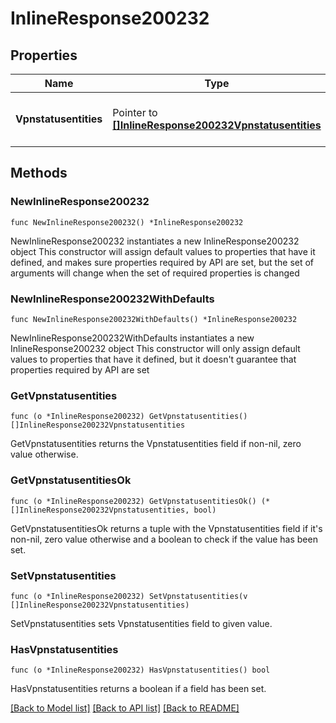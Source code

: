 # InlineResponse200232

## Properties

Name | Type | Description | Notes
------------ | ------------- | ------------- | -------------
**Vpnstatusentities** | Pointer to [**[]InlineResponse200232Vpnstatusentities**](InlineResponse200232Vpnstatusentities.md) | The list of VPN Status for networks | [optional] 

## Methods

### NewInlineResponse200232

`func NewInlineResponse200232() *InlineResponse200232`

NewInlineResponse200232 instantiates a new InlineResponse200232 object
This constructor will assign default values to properties that have it defined,
and makes sure properties required by API are set, but the set of arguments
will change when the set of required properties is changed

### NewInlineResponse200232WithDefaults

`func NewInlineResponse200232WithDefaults() *InlineResponse200232`

NewInlineResponse200232WithDefaults instantiates a new InlineResponse200232 object
This constructor will only assign default values to properties that have it defined,
but it doesn't guarantee that properties required by API are set

### GetVpnstatusentities

`func (o *InlineResponse200232) GetVpnstatusentities() []InlineResponse200232Vpnstatusentities`

GetVpnstatusentities returns the Vpnstatusentities field if non-nil, zero value otherwise.

### GetVpnstatusentitiesOk

`func (o *InlineResponse200232) GetVpnstatusentitiesOk() (*[]InlineResponse200232Vpnstatusentities, bool)`

GetVpnstatusentitiesOk returns a tuple with the Vpnstatusentities field if it's non-nil, zero value otherwise
and a boolean to check if the value has been set.

### SetVpnstatusentities

`func (o *InlineResponse200232) SetVpnstatusentities(v []InlineResponse200232Vpnstatusentities)`

SetVpnstatusentities sets Vpnstatusentities field to given value.

### HasVpnstatusentities

`func (o *InlineResponse200232) HasVpnstatusentities() bool`

HasVpnstatusentities returns a boolean if a field has been set.


[[Back to Model list]](../README.md#documentation-for-models) [[Back to API list]](../README.md#documentation-for-api-endpoints) [[Back to README]](../README.md)


